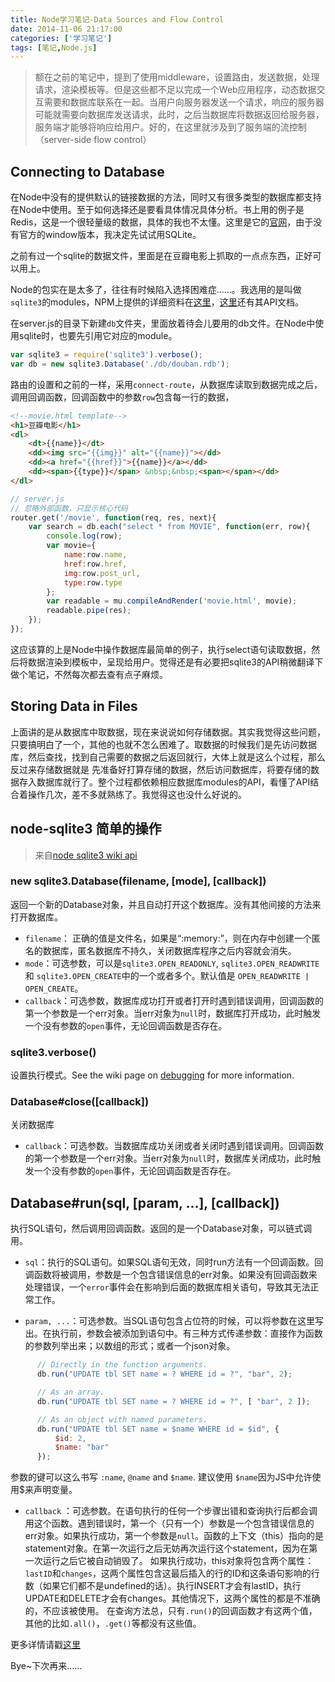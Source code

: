 ```yaml
---
title: Node学习笔记-Data Sources and Flow Control
date: 2014-11-06 21:17:00
categories: ['学习笔记']
tags: [笔记,Node.js]
---
```


>额在之前的笔记中，提到了使用middleware，设置路由，发送数据，处理请求，渲染模板等。但是这些都不足以完成一个Web应用程序，动态数据交互需要和数据库联系在一起。当用户向服务器发送一个请求，响应的服务器可能就需要向数据库发送请求，此时，之后当数据库将数据返回给服务器，服务端才能够将响应给用户。好的，在这里就涉及到了服务端的流控制（server-side flow control）

## Connecting to Database

在Node中没有的提供默认的链接数据的方法，同时又有很多类型的数据库都支持在Node中使用。至于如何选择还是要看具体情况具体分析。书上用的例子是Redis，这是一个很轻量级的数据，具体的我也不太懂。这里是它的[官网](http://redis.io/)，由于没有官方的window版本，我决定先试试用SQLite。

之前有过一个sqlite的数据文件，里面是在豆瓣电影上抓取的一点点东西，正好可以用上。

Node的包实在是太多了，往往有时候陷入选择困难症……。我选用的是叫做`sqlite3`的modules，NPM上提供的详细资料在[这里](https://www.npmjs.org/package/sqlite3)，[这里](https://github.com/mapbox/node-sqlite3/wiki/)还有其API文档。


在server.js的目录下新建`db`文件夹，里面放着待会儿要用的db文件。在Node中使用sqlite时，也要先引用它对应的module。

```js
var sqlite3 = require('sqlite3').verbose();
var db = new sqlite3.Database('./db/douban.rdb');
```
路由的设置和之前的一样，采用`connect-route`，从数据库读取到数据完成之后，调用回调函数，回调函数中的参数`row`包含每一行的数据，

```html
<!--movie.html template-->
<h1>豆瓣电影</h1>
<dl>
    <dt>{{name}}</dt>
    <dd><img src="{{img}}" alt="{{name}}"></dd>
    <dd><a href="{{href}}">{{name}}</a></dd>
    <dd><span>{{type}}</span> &nbsp;&nbsp;<span></span></dd>
</dl>
```

```js
// server.js
// 忽略外部函数，只显示核心代码
router.get('/movie', function(req, res, next){
    var search = db.each("select * from MOVIE", function(err, row){
        console.log(row);
        var movie={
            name:row.name,
            href:row.href,
            img:row.post_url,
            type:row.type
        };
        var readable = mu.compileAndRender('movie.html', movie);
        readable.pipe(res);
    });
});
```

这应该算的上是Node中操作数据库最简单的例子，执行select语句读取数据，然后将数据渲染到模板中，呈现给用户。觉得还是有必要把sqlite3的API稍微翻译下做个笔记，不然每次都去查有点子麻烦。

## Storing Data in Files

上面讲的是从数据库中取数据，现在来说说如何存储数据。其实我觉得这些问题，只要搞明白了一个，其他的也就不怎么困难了。取数据的时候我们是先访问数据库，然后查找，找到自己需要的数据之后返回就行，大体上就是这么个过程，那么反过来存储数据就是 先准备好打算存储的数据，然后访问数据库，将要存储的数据存入数据库就行了。整个过程都依赖相应数据库modules的API，看懂了API结合着操作几次，差不多就熟练了。我觉得这也没什么好说的。

## node-sqlite3 简单的操作
>来自[node sqlite3 wiki api](https://github.com/mapbox/node-sqlite3/wiki/API)


### new sqlite3.Database(filename, [mode], [callback])

返回一个新的Database对象，并且自动打开这个数据库。没有其他间接的方法来打开数据库。

* `filename`： 正确的值是文件名，如果是“:memory:”，则在内存中创建一个匿名的数据库，匿名数据库不持久，关闭数据库程序之后内容就会消失。
* `mode`：可选参数，可以是`sqlite3.OPEN_READONLY`, `sqlite3.OPEN_READWRITE` 和 `sqlite3.OPEN_CREATE`中的一个或者多个。默认值是 `OPEN_READWRITE | OPEN_CREATE`。
* `callback`：可选参数，数据库成功打开或者打开时遇到错误调用，回调函数的第一个参数是一个err对象。当err对象为`null`时，数据库打开成功，此时触发一个没有参数的`open`事件，无论回调函数是否存在。

### sqlite3.verbose()

设置执行模式。See the wiki page on [debugging](https://github.com/developmentseed/node-sqlite3/wiki/Debugging) for more information.

### Database#close([callback])
关闭数据库

* `callback`：可选参数。当数据库成功关闭或者关闭时遇到错误调用。回调函数的第一个参数是一个err对象。当err对象为`null`时，数据库关闭成功，此时触发一个没有参数的`open`事件，无论回调函数是否存在。

## Database#run(sql, [param, ...], [callback])
执行SQL语句，然后调用回调函数。返回的是一个Database对象，可以链式调用。

* `sql`：执行的SQL语句。如果SQL语句无效，同时run方法有一个回调函数。回调函数将被调用，参数是一个包含错误信息的err对象。如果没有回调函数来处理错误，一个`error`事件会在影响到后面的数据库相关语句，导致其无法正常工作。

* `param, ...`：可选参数。当SQL语句包含占位符的时候，可以将参数在这里写出。在执行前，参数会被添加到语句中。有三种方式传递参数：直接作为函数的参数列举出来；以数组的形式；或者一个json对象。

```javascript
      // Directly in the function arguments.
      db.run("UPDATE tbl SET name = ? WHERE id = ?", "bar", 2);

      // As an array.
      db.run("UPDATE tbl SET name = ? WHERE id = ?", [ "bar", 2 ]);

      // As an object with named parameters.
      db.run("UPDATE tbl SET name = $name WHERE id = $id", {
          $id: 2,
          $name: "bar"
      });
```
 参数的键可以这么书写 `:name`, `@name` and `$name`. 建议使用 `$name`因为JS中允许使用$来声明变量。

* `callback` ：可选参数。在语句执行的任何一个步骤出错和查询执行后都会调用这个函数。遇到错误时，第一个（只有一个）参数是一个包含错误信息的err对象。如果执行成功，第一个参数是`null`。函数的上下文（this）指向的是statement对象。在第一次运行之后无妨再次运行这个statement，因为在第一次运行之后它被自动销毁了。
  如果执行成功，this对象将包含两个属性：`lastID`和`changes`，这两个属性包含这最后插入的行的ID和这条语句影响的行数（如果它们都不是undefined的话）。执行INSERT才会有lastID，执行UPDATE和DELETE才会有changes。其他情况下，这两个属性的都是不准确的，不应该被使用。
  在查询方法总，只有`.run()`的回调函数才有这两个值，其他的比如`.all()`，`.get()`等都没有这些值。

更多详情请戳[这里](https://github.com/mapbox/node-sqlite3/wiki/API)

Bye~下次再来……
